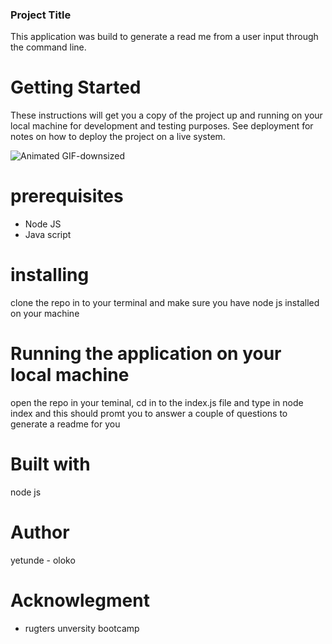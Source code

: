 ### Project Title 

 This application was build to generate a read me from a user input through the command line. 

 # Getting Started
 

 These instructions will get you a copy of the project up and running on your local machine for development and testing purposes. See deployment for notes on how to deploy the project on a live system.

![Animated GIF-downsized](https://user-images.githubusercontent.com/61939292/82846409-ba984800-9eb6-11ea-894f-789009e38613.gif)


# prerequisites 
* Node JS
* Java script 



# installing

clone the repo  in to your terminal and make sure you have node js installed on your machine 

# Running the application on your local machine 

open the repo in your teminal, cd in to the index.js file and type in node index and this should promt you to answer a couple of questions to generate a readme for you 

# Built with 

node js

# Author 

yetunde - oloko 

# Acknowlegment 
 
 * rugters unversity bootcamp





